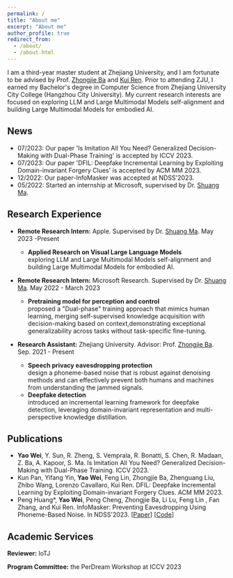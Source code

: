 ```yaml
---
permalink: /
title: "About me"
excerpt: "About me"
author_profile: true
redirect_from: 
  - /about/
  - /about.html
---
```




I am a third-year master student at Zhejiang University, and I am fortunate to be advised by Prof. [Zhongjie Ba](https://scholar.google.com/citations?user=dO2kc6kAAAAJ) and [Kui Ren](https://scholar.google.com/citations?user=uuQA_rcAAAAJ). Prior to attending ZJU, I earned my Bachelor's degree in Computer Science from Zhejiang University City College (Hangzhou City University). My current research interests are focused on exploring LLM and Large Multimodal Models self-alignment and building Large Multimodal Models for embodied AI.



[//]: # (My particular interest lies in designing for sequential decision-making, utilizing unified approaches to learn from diverse and/or unlabeled sequential data, and boarder logistic and applications with large foundation models.)

News
------
- 07/2023: Our paper 'Is Imitation All You Need? Generalized Decision-Making with Dual-Phase Training' is accepted by ICCV 2023.
- 07/2023: Our paper 'DFIL: Deepfake Incremental Learning by Exploiting Domain-invariant Forgery Clues'  is accepted by ACM MM 2023.
- 12/2022: Our paper-InfoMasker was accepted at NDSS'2023.
- 05/2022: Started an internship at Microsoft, supervised by Dr. [Shuang Ma](https://www.shuangma.me/).

Research Experience
------
- **Remote Research Intern:** Apple. Supervised by Dr. [Shuang Ma](https://www.shuangma.me/). May 2023 -Present <br>
  + **Applied Research on Visual Large Language Models** <br>
        exploring LLM and Large Multimodal Models self-alignment and building Large Multimodal Models for embodied AI.

- **Remote Research Intern:**  Microsoft Research. Supervised by Dr. [Shuang Ma](https://www.shuangma.me/). May 2022 - March 2023 <br>
  + **Pretraining model for perception and control** <br>
    proposed a "Dual-phase" training approach that mimics human learning, merging self-supervised knowledge acquisition with decision-making based on context,demonstrating exceptional generalizability across tasks without task-specific fine-tuning.

- **Research Assistant:** Zhejiang University. Advisor: Prof. [Zhongjie Ba](https://scholar.google.com/citations?user=dO2kc6kAAAAJ). Sep. 2021 - Present   <br>
  + **Speech privacy eavesdropping protection**<br>
    design a phoneme-based noise that is robust against denoising methods and can effectively prevent both humans and machines from understanding the jammed signals.
  + **Deepfake detection**<br>
    introduced an incremental learning framework for deepfake detection, leveraging domain-invariant representation and multi-perspective knowledge distillation.

Publications
------
- **Yao Wei**, Y. Sun, R. Zheng, S. Vemprala, R. Bonatti, S. Chen, R. Madaan, Z. Ba, A. Kapoor, S. Ma. Is Imitation All You Need? Generalized Decision-Making with Dual-Phase Training. ICCV 2023.
- Kun Pan, Yifang Yin, **Yao Wei**, Feng Lin, Zhongjie Ba, Zhenguang Liu, Zhibo Wang, Lorenzo Cavallaro, Kui Ren. DFIL: Deepfake Incremental Learning by Exploiting Domain-invariant Forgery Clues. ACM MM 2023.
- Peng Huang\*, **Yao Wei**, Peng Cheng, Zhongjie Ba, Li Lu, Feng Lin , Fan Zhang, and Kui Ren. InfoMasker: Preventing Eavesdropping Using Phoneme-Based Noise. In NDSS'2023. 
\[[Paper](https://www.ndss-symposium.org/wp-content/uploads/2023/02/ndss2023_f457_paper.pdf)\] \[[Code](https://desperado1999.github.io/projects/)\] 

Academic Services
------
**Reviewer:** IoTJ 

**Program Committee:** the PerDream Workshop at ICCV 2023